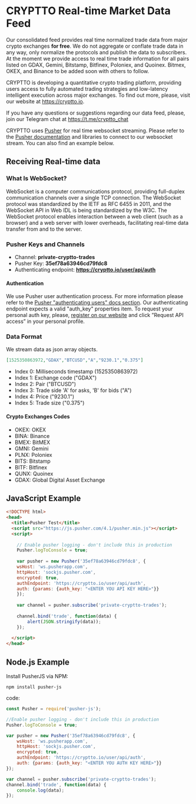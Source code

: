 # CRYPTTO Real-time Market Data Feed

Our consolidated feed provides real time normalized trade data from major crypto exchanges **for free**. We do not aggregate or conflate trade data in any way, only normalize the protocols and publish the data to subscribers. At the moment we provide access to real time trade information for all pairs listed on GDAX, Gemini, Bitstamp, Bitfinex, Poloniex, and Quoinex. Bitmex, OKEX, and Binance to be added soon with others to follow.

CRYPTTO is developing a quantitative crypto trading platform, providing users access to fully automated trading strategies and low-latency intelligent execution across major exchanges. To find out more, please, visit our website at https://cryptto.io.

If you have any questions or suggestions regarding our data feed, please, join our Telegram chat at https://t.me/cryptto_chat

CRYPTTO uses [Pusher](https://pusher.com) for real time websocket streaming. Please refer to the [Pusher documentation](https://pusher.com/docs/client_api_guide) and libraries to connect to our websocket stream. You can also find an example below.



## Receiving Real-time data

### What Is WebSocket?

WebSocket is a computer communications protocol, providing full-duplex communication channels over a single TCP connection. The WebSocket protocol was standardized by the IETF as RFC 6455 in 2011, and the WebSocket API in Web IDL is being standardized by the W3C. The WebSocket protocol enables interaction between a web client (such as a browser) and a web server with lower overheads, facilitating real-time data transfer from and to the server.

### Pusher Keys and Channels

* Channel: **private-cryptto-trades**
* Pusher Key: **35ef78a63946cd79fdc8**
* Authenticating endpoint: **https://cryptto.io/user/api/auth**

#### Authentication

We use Pusher user authentication process. For more information please refer to the [Pusher "authenticating users" docs section](https://pusher.com/docs/authenticating_users). Our authenticating endpoint expects a valid "auth_key" properties item. To request your personal auth key, please, [register on our website](https://www.cryptto.io/user/signup) and click ”Request API access” in your personal profile.

### Data Format

We stream data as json array objects.
```JSON
[1525350863972,"GDAX","BTCUSD","A","9230.1","0.375"]
```
* Index 0: Milliseconds timestamp (1525350863972)
* Index 1: Exchange code ("GDAX")
* Index 2: Pair ("BTCUSD")
* Index 3: Trade side 'A' for asks, 'B' for bids ("A")
* Index 4: Price ("9230.1")
* Index 5: Trade size ("0.375")

#### Crypto Exchanges Codes

* OKEX: OKEX
* BINA: Binance
* BMEX: BitMEX
* GMNI: Gemini
* PLNX: Poloniex
* BITS: Bitstamp
* BITF: Bitfinex
* QUNX: Quoinex
* GDAX: Global Digital Asset Exchange

## JavaScript Example

``` html
<!DOCTYPE html>
<head>
  <title>Pusher Test</title>
  <script src="https://js.pusher.com/4.1/pusher.min.js"></script>
  <script>
 
	// Enable pusher logging - don't include this in production
	Pusher.logToConsole = true;
 
	var pusher = new Pusher('35ef78a63946cd79fdc8', {
  	wsHost: 'ws.pusherapp.com',
  	httpHost: 'sockjs.pusher.com',
  	encrypted: true,
  	authEndpoint: 'https://cryptto.io/user/api/auth',
  	auth: {params: {auth_key: "<ENTER YOU API KEY HERE>"}}
	});
 
	var channel = pusher.subscribe('private-cryptto-trades');
 
	channel.bind('trade', function(data) {
    	alert(JSON.stringify(data));
	});
 
  </script>
</head>
```

## Node.js Example
Install PusherJS via NPM: 

```npm install pusher-js```

code:
```javascript
const Pusher = require('pusher-js');

//Enable pusher logging - don't include this in production
Pusher.logToConsole = true;

var pusher = new Pusher('35ef78a63946cd79fdc8', {
	wsHost: 'ws.pusherapp.com',
	httpHost: 'sockjs.pusher.com',
	encrypted: true,
    authEndpoint: 'https://cryptto.io/user/api/auth',
    auth: {params: {auth_key: "<ENTER YOU AUTH KEY HERE>"}}
});

var channel = pusher.subscribe('private-cryptto-trades');
channel.bind('trade', function(data) {
	console.log(data);
});
```

 

